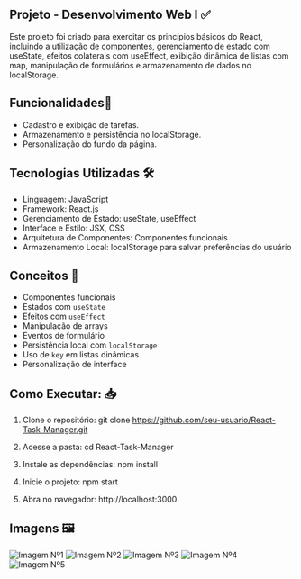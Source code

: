 ## Projeto - Desenvolvimento Web I ✅

Este projeto foi criado para exercitar os princípios básicos do React, incluindo a utilização de componentes, gerenciamento de estado com useState, efeitos colaterais com useEffect, exibição dinâmica de listas com map, manipulação de formulários e armazenamento de dados no localStorage.

## Funcionalidades📝 

- Cadastro e exibição de tarefas.
- Armazenamento e persistência no localStorage.
- Personalização do fundo da página.

## Tecnologias Utilizadas 🛠

- Linguagem: JavaScript
- Framework: React.js
- Gerenciamento de Estado: useState, useEffect
- Interface e Estilo: JSX, CSS
- Arquitetura de Componentes: Componentes funcionais
- Armazenamento Local: localStorage para salvar preferências do usuário

## Conceitos 🎯

- Componentes funcionais
- Estados com `useState`
- Efeitos com `useEffect`
- Manipulação de arrays
- Eventos de formulário
- Persistência local com `localStorage`
- Uso de `key` em listas dinâmicas
- Personalização de interface

## Como Executar: 📥

1. Clone o repositório:
git clone https://github.com/seu-usuario/React-Task-Manager.git

2. Acesse a pasta:
cd React-Task-Manager

3. Instale as dependências:
npm install

4. Inicie o projeto:
npm start

6. Abra no navegador: http://localhost:3000
 
## Imagens 🖼️

![Imagem Nº1](https://github.com/user-attachments/assets/1dcd63c5-bf30-4981-b85a-9f1761580005)
![Imagem Nº2](https://github.com/user-attachments/assets/d0d93788-1cbb-4725-8be9-68dd17f1a0a1)
![Imagem Nº3](https://github.com/user-attachments/assets/6ab07366-702e-4a60-af6c-2988bb33eeb6)
![Imagem Nº4](https://github.com/user-attachments/assets/28d158df-437c-4196-9c16-616b82e7f7b2)
![Imagem Nº5](https://github.com/user-attachments/assets/766868a8-5795-4bce-8525-9ada1b13c4d1)








